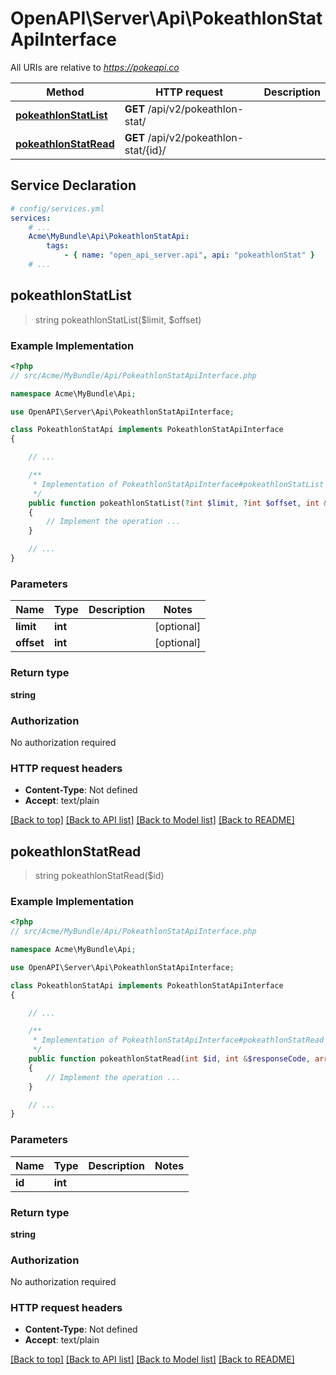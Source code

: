 # OpenAPI\Server\Api\PokeathlonStatApiInterface

All URIs are relative to *https://pokeapi.co*

Method | HTTP request | Description
------------- | ------------- | -------------
[**pokeathlonStatList**](PokeathlonStatApiInterface.md#pokeathlonStatList) | **GET** /api/v2/pokeathlon-stat/ | 
[**pokeathlonStatRead**](PokeathlonStatApiInterface.md#pokeathlonStatRead) | **GET** /api/v2/pokeathlon-stat/{id}/ | 


## Service Declaration
```yaml
# config/services.yml
services:
    # ...
    Acme\MyBundle\Api\PokeathlonStatApi:
        tags:
            - { name: "open_api_server.api", api: "pokeathlonStat" }
    # ...
```

## **pokeathlonStatList**
> string pokeathlonStatList($limit, $offset)



### Example Implementation
```php
<?php
// src/Acme/MyBundle/Api/PokeathlonStatApiInterface.php

namespace Acme\MyBundle\Api;

use OpenAPI\Server\Api\PokeathlonStatApiInterface;

class PokeathlonStatApi implements PokeathlonStatApiInterface
{

    // ...

    /**
     * Implementation of PokeathlonStatApiInterface#pokeathlonStatList
     */
    public function pokeathlonStatList(?int $limit, ?int $offset, int &$responseCode, array &$responseHeaders): array|object|null
    {
        // Implement the operation ...
    }

    // ...
}
```

### Parameters

Name | Type | Description  | Notes
------------- | ------------- | ------------- | -------------
 **limit** | **int**|  | [optional]
 **offset** | **int**|  | [optional]

### Return type

**string**

### Authorization

No authorization required

### HTTP request headers

 - **Content-Type**: Not defined
 - **Accept**: text/plain

[[Back to top]](#) [[Back to API list]](../../README.md#documentation-for-api-endpoints) [[Back to Model list]](../../README.md#documentation-for-models) [[Back to README]](../../README.md)

## **pokeathlonStatRead**
> string pokeathlonStatRead($id)



### Example Implementation
```php
<?php
// src/Acme/MyBundle/Api/PokeathlonStatApiInterface.php

namespace Acme\MyBundle\Api;

use OpenAPI\Server\Api\PokeathlonStatApiInterface;

class PokeathlonStatApi implements PokeathlonStatApiInterface
{

    // ...

    /**
     * Implementation of PokeathlonStatApiInterface#pokeathlonStatRead
     */
    public function pokeathlonStatRead(int $id, int &$responseCode, array &$responseHeaders): array|object|null
    {
        // Implement the operation ...
    }

    // ...
}
```

### Parameters

Name | Type | Description  | Notes
------------- | ------------- | ------------- | -------------
 **id** | **int**|  |

### Return type

**string**

### Authorization

No authorization required

### HTTP request headers

 - **Content-Type**: Not defined
 - **Accept**: text/plain

[[Back to top]](#) [[Back to API list]](../../README.md#documentation-for-api-endpoints) [[Back to Model list]](../../README.md#documentation-for-models) [[Back to README]](../../README.md)

